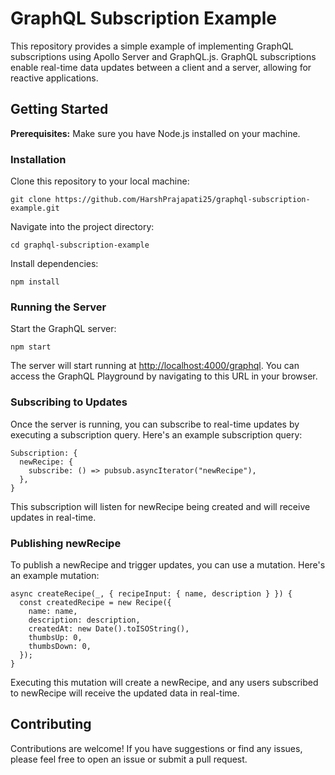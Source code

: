 <!DOCTYPE html>
<html lang="en">
<head>
<meta charset="UTF-8">
<meta name="viewport" content="width=device-width, initial-scale=1.0">
</head>
<body>

<h1>GraphQL Subscription Example</h1>

<p>This repository provides a simple example of implementing GraphQL subscriptions using Apollo Server and GraphQL.js. GraphQL subscriptions enable real-time data updates between a client and a server, allowing for reactive applications.</p>

<h2>Getting Started</h2>
<p><strong>Prerequisites:</strong> Make sure you have Node.js installed on your machine.</p>

<h3>Installation</h3>
<p>Clone this repository to your local machine:</p>
<pre><code>git clone https://github.com/HarshPrajapati25/graphql-subscription-example.git</code></pre>
<p>Navigate into the project directory:</p>
<pre><code>cd graphql-subscription-example</code></pre>
<p>Install dependencies:</p>
<pre><code>npm install</code></pre>

<h3>Running the Server</h3>
<p>Start the GraphQL server:</p>
<pre><code>npm start</code></pre>
<p>The server will start running at <a href="http://localhost:4000/graphql">http://localhost:4000/graphql</a>. You can access the GraphQL Playground by navigating to this URL in your browser.</p>

<h3>Subscribing to Updates</h3>
<p>Once the server is running, you can subscribe to real-time updates by executing a subscription query. Here's an example subscription query:</p>
<pre><code>Subscription: {
  newRecipe: {
    subscribe: () =&gt; pubsub.asyncIterator("newRecipe"),
  },
}</code></pre>
<p>This subscription will listen for newRecipe being created and will receive updates in real-time.</p>

<h3>Publishing newRecipe</h3>
<p>To publish a newRecipe and trigger updates, you can use a mutation. Here's an example mutation:</p>
<pre><code>async createRecipe(_, { recipeInput: { name, description } }) {
  const createdRecipe = new Recipe({
    name: name,
    description: description,
    createdAt: new Date().toISOString(),
    thumbsUp: 0,
    thumbsDown: 0,
  });
}</code></pre>
<p>Executing this mutation will create a newRecipe, and any users subscribed to newRecipe will receive the updated data in real-time.</p>

<h2>Contributing</h2>
<p>Contributions are welcome! If you have suggestions or find any issues, please feel free to open an issue or submit a pull request.</p>

</body>
</html>
